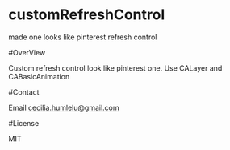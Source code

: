 customRefreshControl
====================

made one looks like pinterest refresh control 

#OverView

Custom refresh control look like pinterest one. Use CALayer and CABasicAnimation

#Contact 

Email cecilia.humlelu@gmail.com

#License

MIT


